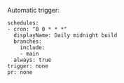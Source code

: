 Automatic trigger:
```
schedules:
- cron: "0 0 * * *"
  displayName: Daily midnight build
  branches:
    include:
    - main
  always: true
trigger: none
pr: none
```
